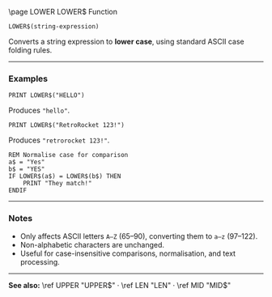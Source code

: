 \page LOWER LOWER$ Function

```basic
LOWER$(string-expression)
```

Converts a string expression to **lower case**, using standard ASCII case folding rules.

---

### Examples

```basic
PRINT LOWER$("HELLO")
```

Produces `"hello"`.

```basic
PRINT LOWER$("RetroRocket 123!")
```

Produces `"retrorocket 123!"`.

```basic
REM Normalise case for comparison
a$ = "Yes"
b$ = "YES"
IF LOWER$(a$) = LOWER$(b$) THEN
    PRINT "They match!"
ENDIF
```

---

### Notes

* Only affects ASCII letters `A–Z` (65–90), converting them to `a–z` (97–122).
* Non-alphabetic characters are unchanged.
* Useful for case-insensitive comparisons, normalisation, and text processing.

---

**See also:**
\ref UPPER "UPPER$" · \ref LEN "LEN" · \ref MID "MID$"
